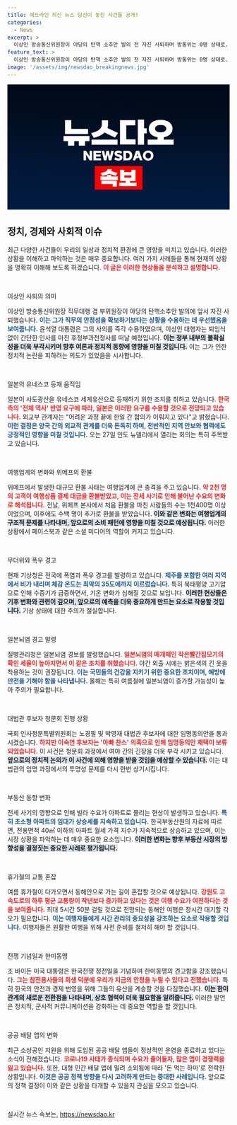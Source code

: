 ```yaml
---
title: 헤드라인 최신 뉴스 당신이 놓친 사건들 공개!
categories:
  - News
excerpt: >
  이상인 방송통신위원장이 야당의 탄핵 소추안 발의 전 자진 사퇴하며 방통위는 0명 상태로. 일본이 사도광산 유네스코 등재를 유력시하는 가운데 한국도 동의 방침을 밝혔고, 위메프는 2000명 고객의 환불을 완료했다.
feature_text: >
  이상인 방송통신위원장이 야당의 탄핵 소추안 발의 전 자진 사퇴하며 방통위는 0명 상태로. 일본이 사도광산 유네스코 등재를 유력시하는 가운데 한국도 동의 방침을 밝혔고, 위메프는 2000명 고객의 환불을 완료했다.
image: '/assets/img/newsdao_breakingnews.jpg'
---
```


<p><img src="/assets/img/newsdao_breakingnews.jpg" alt="bookingtag 속보" /></p>

<h2 data-ke-size="size26">정치, 경제와 사회적 이슈</h2>

<p data-ke-size="size16">최근 다양한 사건들이 우리의 일상과 정치적 환경에 큰 영향을 미치고 있습니다. 이러한 상황을 이해하고 파악하는 것은 매우 중요합니다. 여러 가지 사례들을 통해 현재의 상황을 명확히 이해해 보도록 하겠습니다. <b><span style="color: #ee2323;">이 글은 이러한 현상들을 분석하고 설명합니다.</span></b></p>

<p data-ke-size="size16">&nbsp;</p>

<p>이상인 사퇴의 의미</p>

<p data-ke-size="size16">이상인 방송통신위원장 직무대행 겸 부위원장이 야당의 탄핵소추안 발의에 앞서 자진 사퇴했습니다. <b><span style="color: #1a5490;">이는 그가 직무의 안정성을 확보하기보다는 상황을 수용하는 데 우선했음을 보여줍니다.</span></b> 윤석열 대통령은 그의 사의를 즉각 수용하였으며, 이상인 대행자는 퇴임식 없이 간단한 인사를 마친 후정부과천청사를 떠날 예정입니다. <b><span style="background-color: #21538527;">이는 정부 내부의 불확실성을 더욱 부각시키며 향후 여론과 정치적 동향에 영향을 미칠 것입니다.</span></b> 이는 그가 인한 정치적 논란을 피하려는 의도가 있었음을 시사합니다.</p>

<p data-ke-size="size16">&nbsp;</p>

<p>일본의 유네스코 등재 움직임</p>

<p data-ke-size="size16">일본이 사도광산을 유네스코 세계유산으로 등재하기 위한 조치를 취하고 있습니다. <b><span style="color: #ee2323;">한국 측의 '전체 역사' 반영 요구에 따라, 일본은 이러한 요구를 수용할 것으로 전망되고 있습니다.</span></b> 외교부 관계자는 "어려운 과정 끝에 한일 간 합의가 이뤄지고 있다"고 밝혔습니다. <b><span style="color: #1a5490;">이런 결정은 양국 간의 외교적 관계를 더욱 돈독히 하며, 전반적인 지역 안보와 협력에도 긍정적인 영향을 미칠 것입니다.</span></b> 오는 27일 인도 뉴델리에서 열리는 회의는 특히 주목받고 있습니다.</p>

<p data-ke-size="size16">&nbsp;</p>

<p>여행업계의 변화와 위메프의 환불</p>

<p data-ke-size="size16">위메프에서 발생한 대규모 환불 사태는 여행업계에 큰 충격을 주고 있습니다. <b><span style="color: #ee2323;">약 2천 명의 고객이 여행상품 결제 대금을 환불받았고, 이는 전세 사기로 인해 불어난 수요의 변화로 해석됩니다.</span></b> 전날, 위메프 본사에서 처음 환불을 마친 사람들의 수는 1천400명 이상이었으며, 이후에도 수백 명이 추가로 환불을 받았습니다. <b><span style="background-color: #21538527;">이와 같은 변화는 여행업계의 구조적 문제를 나타내며, 앞으로의 소비 패턴에 영향을 미칠 것으로 예상됩니다.</span></b> 이러한 상황에서 페이스북과 같은 소셜 미디어의 역할이 커지고 있습니다.</p>

<p data-ke-size="size16">&nbsp;</p>

<p>무더위와 폭우 경고</p>

<p data-ke-size="size16">현재 기상청은 전국에 폭염과 폭우 경고를 발령하고 있습니다. <b><span style="color: #1a5490;">제주를 포함한 여러 지역에서 비가 내리며 체감 온도는 최악의 35도에까지 이르렀습니다.</span></b> 특히 북태평양 고기압으로 인해 수증기가 급증하면서, 기온 변화가 심해질 것으로 보입니다. <b><span style="background-color: #21538527;">이러한 현상들은 기후 변화와 관련이 깊으며, 앞으로의 예측을 더욱 중요하게 만드는 요소로 작용할 것입니다.</span></b> 기상 상태에 대한 주의가 절실합니다.</p>

<p data-ke-size="size16">&nbsp;</p>

<p>일본뇌염 경고 발령</p>

<p data-ke-size="size16">질병관리청은 일본뇌염 경보를 발령했습니다. <b><span style="color: #ee2323;">일본뇌염의 매개체인 작은빨간집모기의 확인 세율이 높아지면서 이 같은 조치를 취했습니다.</span></b> 야간 외출 시에는 밝은색의 긴 옷을 착용하는 것이 권장됩니다. <b><span style="color: #1a5490;">이는 국민들의 건강을 지키기 위한 중요한 조치이며, 예방에 만전을 기해야 함을 나타냅니다.</span></b> 올해는 특히 여름철에 일본뇌염이 증가할 가능성이 높아 주의가 필요합니다.</p>

<p data-ke-size="size16">&nbsp;</p>

<p>대법관 후보자 청문회 진행 상황</p>

<p data-ke-size="size16">국회 인사청문특별위원회는 노경필 및 박영재 대법관 후보자에 대한 임명동의안을 통과시켰습니다. <b><span style="color: #ee2323;">하지만 이숙연 후보자는 '아빠 찬스' 의혹으로 인해 임명동의안 채택이 보류되었습니다.</span></b> 이 사건은 청문회 과정에서 여야 간의 긴장을 더욱 부각 시키고 있습니다. <b><span style="background-color: #21538527;">앞으로의 정치적 논의가 이 사건에 의해 영향을 받을 것임을 예상할 수 있습니다.</span></b> 이는 대법관의 임명 과정에서의 투명성 문제를 다시 한번 상기시킵니다.</p>

<p data-ke-size="size16">&nbsp;</p>

<p>부동산 동향 변화</p>

<p data-ke-size="size16">전세 사기의 영향으로 인해 빌라 수요가 아파트로 몰리는 현상이 발생하고 있습니다. <b><span style="color: #1a5490;">특히 초소형 아파트의 임대가 상승세를 지속하고 있습니다.</span></b> 한국부동산원의 자료에 따르면, 전용면적 40㎡ 이하의 아파트 월세 가격 지수가 지속적으로 상승하고 있으며, 이는 시장 상황을 파악하는 데 매우 중요한 요소입니다. <b><span style="background-color: #21538527;">이러한 변화는 향후 부동산 시장의 방향성을 결정짓는 중요한 사례로 평가됩니다.</span></b></p>

<p data-ke-size="size16">&nbsp;</p>

<p>휴가철의 교통 혼잡</p>

<p data-ke-size="size16">여름 휴가철이 다가오면서 동해안으로 가는 길이 혼잡할 것으로 예상됩니다. <b><span style="color: #ee2323;">강원도 고속도로의 하루 평균 교통량이 작년보다 증가하고 있다는 것은 여행 수요가 여전하다는 것을 보여줍니다.</span></b> 최대 5시간 50분 걸릴 것으로 전망되는 동해안 여행은 장시간 대기할 각오가 필요합니다. <b><span style="color: #1a5490;">이는 여행자들에게 시간 관리의 중요성을 강조하는 요소로 작용할 것입니다.</span></b> 여행자들은 원활한 여행을 위해 사전 준비를 철저히 해야 할 것입니다.</p>

<p data-ke-size="size16">&nbsp;</p>

<p>전쟁 기념일과 한미동맹</p>

<p data-ke-size="size16">조 바이든 미국 대통령은 한국전쟁 정전일을 기념하며 한미동맹의 견고함을 강조했습니다. <b><span style="color: #ee2323;">그는 참전용사들의 희생 덕분에 우리가 지금의 안정을 누릴 수 있다고 전했습니다.</span></b> 특히 한국의 안전과 경제 번영을 위해 그들의 유산을 계승할 것을 다짐했습니다. <b><span style="background-color: #21538527;">이는 한미 관계의 새로운 전환점을 나타내며, 상호 협력이 더욱 필요함을 알려줍니다.</span></b> 이러한 발언은 정치적, 군사적 커뮤니케이션을 강화하는 데 중요한 역할을 할 것입니다.</p>

<p data-ke-size="size16">&nbsp;</p>

<p>공공 배달 앱의 변화</p>

<p data-ke-size="size16">최근 소상공인 지원을 위해 도입된 공공 배달 앱들이 정상적인 운영을 종료하고 있다는 소식이 전해졌습니다. <b><span style="color: #ee2323;">코로나19 사태가 종식되며 수요가 줄어들자, 많은 앱이 경쟁력을 잃고 있습니다.</span></b> 또한, 대형 민간 배달 앱에 밀려 소외됨에 따라 '돈 먹는 하마'로 전락한 상황입니다. <b><span style="color: #1a5490;">이것은 공공 정책 방향을 다시 고려하게 만드는 중대한 사례입니다.</span></b> 앞으로의 정책 결정이 이와 같은 상황을 타개할 수 있을지 관심을 모으고 있습니다.</p>

<p data-ke-size="size16">&nbsp;</p>
실시간 뉴스 속보는, <a href="https://newsdao.kr" rel="dofollow">https://newsdao.kr</a>


